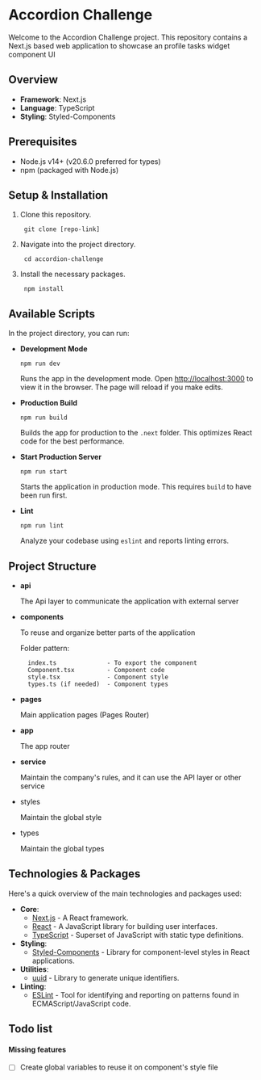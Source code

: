 # Accordion Challenge

Welcome to the Accordion Challenge project. This repository contains a Next.js based web application to showcase an profile tasks widget component UI

## Overview

* **Framework**: Next.js
* **Language**: TypeScript
* **Styling**: Styled-Components

## Prerequisites

* Node.js v14+ (v20.6.0 preferred for types)
* npm (packaged with Node.js)

## Setup & Installation

1. Clone this repository.
   ```
    git clone [repo-link]
   ```
2. Navigate into the project directory.
   ```
    cd accordion-challenge
   ```
3. Install the necessary packages.
   ```
    npm install
   ```

## Available Scripts

In the project directory, you can run:

* **Development Mode**

  ````
  npm run dev
  ````

  Runs the app in the development mode. Open [http://localhost:3000](http://localhost:3000/) to view it in the browser. The page will reload if you make edits.
* **Production Build**

  ```
  npm run build
  ```

  Builds the app for production to the `.next` folder. This optimizes React code for the best performance.
* **Start Production Server**

  ```
  npm run start
  ```

  Starts the application in production mode. This requires `build` to have been run first.
* **Lint**

  ```
  npm run lint
  ```

  Analyze your codebase using `eslint` and reports linting errors.

## Project Structure

- **api**

  The Api layer to communicate the application with external server
- **components**

  To reuse and organize better parts of the application

  Folder pattern:

  ```
    index.ts              - To export the component
    Component.tsx         - Component code
    style.tsx             - Component style
    types.ts (if needed)  - Component types
  ```
- **pages**

  Main application pages (Pages Router)
- **app**

  The app router
- **service**

  Maintain the company's rules, and it can use the API layer or other service
- styles

  Maintain the global style
- types

  Maintain the global types

## Technologies & Packages

Here's a quick overview of the main technologies and packages used:

* **Core**:
  * [Next.js](https://nextjs.org/) - A React framework.
  * [React](https://reactjs.org/) - A JavaScript library for building user interfaces.
  * [TypeScript](https://www.typescriptlang.org/) - Superset of JavaScript with static type definitions.
* **Styling**:
  * [Styled-Components](https://styled-components.com/) - Library for component-level styles in React applications.
* **Utilities**:
  * [uuid](https://www.npmjs.com/package/uuid) - Library to generate unique identifiers.
* **Linting**:
  * [ESLint](https://eslint.org/) - Tool for identifying and reporting on patterns found in ECMAScript/JavaScript code.

## Todo list

#### Missing features

- [ ]  Create global variables to reuse it on component's style file
